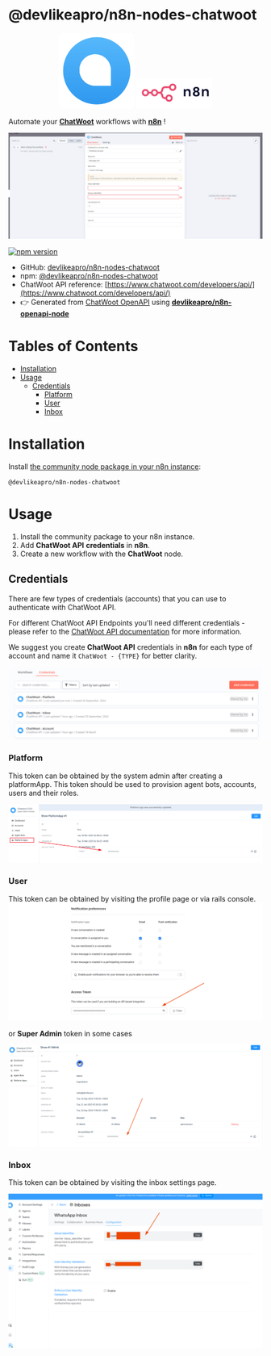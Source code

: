 # @devlikeapro/n8n-nodes-chatwoot

<p align="center">
  <img src="./chatwoot.png" width='150px'/>
  <img src="./n8n.png" width='150px'/>
</p>

Automate your
[**ChatWoot**](https://www.chatwoot.com/)
workflows with
[**n8n**](https://n8n.io/)
!

![screenshot](node.png)

[![npm version](https://img.shields.io/npm/v/@devlikeapro/n8n-nodes-chatwoot.svg)](https://www.npmjs.com/package/@devlikeapro/n8n-nodes-chatwoot)

- GitHub: [devlikeapro/n8n-nodes-chatwoot](http://github.com/devlikeapro/n8n-nodes-chatwoot)
- npm: [@devlikeapro/n8n-nodes-chatwoot](https://www.npmjs.com/package/@devlikeapro/n8n-nodes-chatwoot)
- ChatWoot API reference: [https://www.chatwoot.com/developers/api/](https://www.chatwoot.com/developers/api/)
- 👉 Generated from
  [ChatWoot OpenAPI](https://www.chatwoot.com/developers/api/)
  using [**devlikeapro/n8n-openapi-node**](https://github.com/devlikeapro/n8n-openapi-node)

# Tables of Contents

<!-- toc -->

- [Installation](#installation)
- [Usage](#usage)
  * [Credentials](#credentials)
    + [Platform](#platform)
    + [User](#user)
    + [Inbox](#inbox)

<!-- tocstop -->

# Installation
Install [the community node package in your n8n instance](https://docs.n8n.io/integrations/community-nodes/installation/gui-install/):
```
@devlikeapro/n8n-nodes-chatwoot
```

# Usage
1. Install the community package to your n8n instance.
2. Add **ChatWoot API** **credentials** in **n8n**.
3. Create a new workflow with the **ChatWoot** node.

## Credentials
There are few types of credentials (accounts) that you can use to authenticate with ChatWoot API.

For different ChatWoot API Endpoints you'll need different credentials - please
refer to the [ChatWoot API documentation](https://www.chatwoot.com/developers/api/) for more information.

We suggest you create **ChatWoot API** credentials in **n8n** for each type of account and name it `ChatWoot - {TYPE}` 
for better clarity.

![](./screenshots/n8n-credentials.png)

### Platform
This token can be obtained by the system admin after creating a platformApp. This token should be used to provision agent bots, accounts, users and their roles.

![](./screenshots/chatwoot-platform-token.png)

### User
This token can be obtained by visiting the profile page or via rails console.
![](./screenshots/chatwoot-profile-token.png)

or **Super Admin** token in some cases

![](./screenshots/chatwoot-admin-token.png)

### Inbox
This token can be obtained by visiting the inbox settings page.

![](./screenshots/chatwoot-inbox-token.png)


